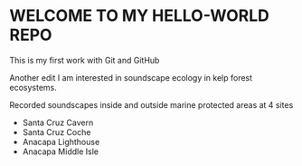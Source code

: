 # WELCOME TO MY HELLO-WORLD REPO 

This is my first work with Git and GitHub

Another edit
I am interested in soundscape ecology in kelp forest ecosystems.

Recorded soundscapes inside and outside marine protected areas at 4 sites
- Santa Cruz Cavern
- Santa Cruz Coche
- Anacapa Lighthouse
- Anacapa Middle Isle
